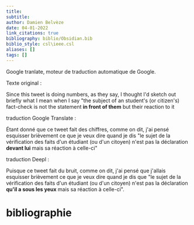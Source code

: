 ```yaml
---
title: 
subtitle:
author: Damien Belvèze
date: 04-01-2022
link_citations: true
bibliography: biblio/Obsidian.bib
biblio_style: csl\ieee.csl
aliases: []
tags: []
---
```


Google tranlate, moteur de traduction automatique de Google. 

Texte original : 

Since this tweet is doing numbers, as they say, I thought I'd sketch out briefly what I mean when I say "the subject of an student's (or citizen's) fact-check is not the statement **in front of them** but their reaction to it

traduction Google Translate : 

Étant donné que ce tweet fait des chiffres, comme on dit, j'ai pensé esquisser brièvement ce que je veux dire quand je dis "le sujet de la vérification des faits d'un étudiant (ou d'un citoyen) n'est pas la déclaration **devant lui** mais sa réaction à celle-ci"

traduction Deepl : 

Puisque ce tweet fait du bruit, comme on dit, j'ai pensé que j'allais esquisser brièvement ce que je veux dire quand je dis que "le sujet de la vérification des faits d'un étudiant (ou d'un citoyen) n'est pas la déclaration **qu'il a sous les yeux** mais sa réaction à celle-ci".





# bibliographie

